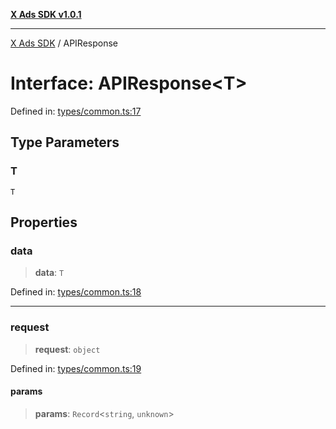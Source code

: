 [**X Ads SDK v1.0.1**](../README.md)

***

[X Ads SDK](../globals.md) / APIResponse

# Interface: APIResponse\<T\>

Defined in: [types/common.ts:17](https://github.com/kage1020/x-ads-sdk/blob/main/src/types/common.ts#L17)

## Type Parameters

### T

`T`

## Properties

### data

> **data**: `T`

Defined in: [types/common.ts:18](https://github.com/kage1020/x-ads-sdk/blob/main/src/types/common.ts#L18)

***

### request

> **request**: `object`

Defined in: [types/common.ts:19](https://github.com/kage1020/x-ads-sdk/blob/main/src/types/common.ts#L19)

#### params

> **params**: `Record`\<`string`, `unknown`\>
